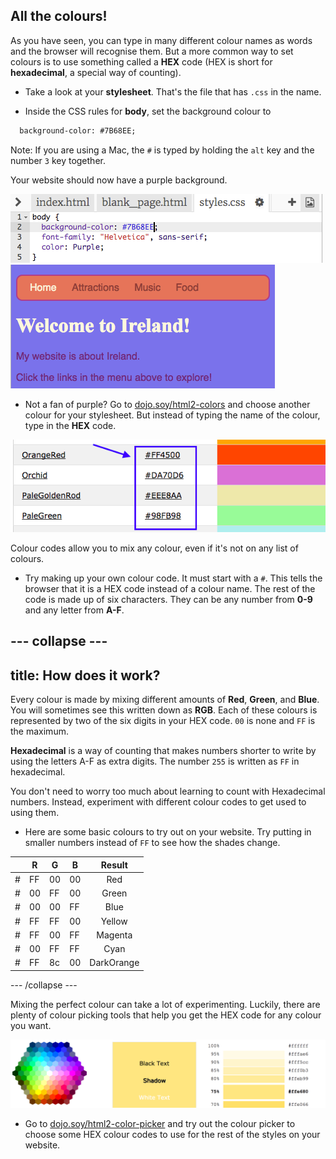 ## All the colours!

As you have seen, you can type in many different colour names as words and the browser will recognise them. But a more common way to set colours is to use something called a **HEX** code (HEX is short for **hexadecimal**, a special way of counting).

+ Take a look at your **stylesheet**. That's the file that has `.css` in the name.

+ Inside the CSS rules for **body**, set the background colour to

```html
  background-color: #7B68EE;
```

Note: If you are using a Mac, the `#` is typed by holding the `alt` key and the number `3` key together.

Your website should now have a purple background. 

![](images/HexColourFirst.png) 
![](images/HexColourFirstResult.png)


+ Not a fan of purple? Go to [dojo.soy/html2-colors](http://dojo.soy/html2-colors) and choose another colour for your stylesheet. But instead of typing the name of the colour, type in the **HEX** code. 

![](images/ColorNamesHex.png)

Colour codes allow you to mix any colour, even if it's not on any list of colours. 

+ Try making up your own colour code. It must start with a `#`. This tells the browser that it is a HEX code instead of a colour name. The rest of the code is made up of six characters. They can be  any number from **0-9** and any letter from **A-F**.

--- collapse ---
---
title: How does it work? 
---

Every colour is made by mixing different amounts of **Red**, **Green**, and **Blue**. You will sometimes see this written down as **RGB**. Each of these colours is represented by two of the six digits in your HEX code. `00` is none and `FF` is the maximum.

**Hexadecimal** is a way of counting that makes numbers shorter to write by using the letters A-F as extra digits. The number `255` is written as `FF` in hexadecimal. 

You don't need to worry too much about learning to count with Hexadecimal numbers. Instead, experiment with different colour codes to get used to using them.

* Here are some basic colours to try out on your website. Try putting in smaller numbers instead of `FF` to see how the shades change.

|   |R |G |B  | Result     |
|---|--|--|---|:----------:|
| \#|FF|00|00 | Red        |
| \#|00|FF|00 | Green      |
| \#|00|00|FF | Blue       |
| \#|FF|FF|00 | Yellow     |
| \#|FF|00|FF | Magenta    |
| \#|00|FF|FF | Cyan       |
| \#|FF|8c|00 | DarkOrange |

--- /collapse ---

Mixing the perfect colour can take a lot of experimenting. Luckily, there are plenty of colour picking tools that help you get the HEX code for any colour you want. 

![](images/W3ColorPicker.png)

+ Go to [dojo.soy/html2-color-picker](http://dojo.soy/html2-color-picker) and try out the colour picker to choose some HEX colour codes to use for the rest of the styles on your website.



